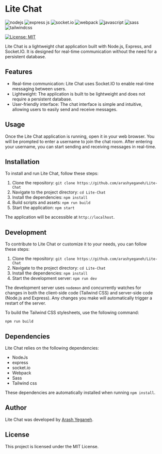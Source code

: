 # Lite Chat

<p>
    <img alt="nodejs" src="https://img.shields.io/badge/-Nodejs-43853d?logo=Node.js&logoColor=white"/>
    <img alt="express js" src="https://img.shields.io/badge/-Express%20JS-F7F7F7?logo=express&logoColor=4A4A4A"/>
    <img alt="socket.io" src="https://img.shields.io/badge/-Socket.IO-F962AA?logo=socket.io&logoColor=white"/>
    <img alt="webpack" src="https://img.shields.io/badge/-Webpack-8DD6F9?logo=webpack&logoColor=white"/>
    <img alt="javascript" src="https://img.shields.io/badge/-JavaScript-EBD64D?logo=javascript&logoColor=white"/>
    <img alt="sass" src="https://img.shields.io/badge/-Sass-C55F92?logo=SASS&logoColor=white"/>
    <img alt="tailwindcss" src="https://img.shields.io/badge/-TailwindCSS-41A2AD?logo=tailwindcss&logoColor=white"/>
</p>

[![License: MIT](https://img.shields.io/badge/License-MIT-blue.svg)](https://opensource.org/licenses/MIT)

Lite Chat is a lightweight chat application built with Node.js, Express, and Socket.IO. It is designed for real-time communication without the need for a persistent database.

## Features

- Real-time communication: Lite Chat uses Socket.IO to enable real-time messaging between users.
- Lightweight: The application is built to be lightweight and does not require a persistent database.
- User-friendly interface: The chat interface is simple and intuitive, allowing users to easily send and receive messages.

## Usage

Once the Lite Chat application is running, open it in your web browser. You will be prompted to enter a username to join the chat room. After entering your username, you can start sending and receiving messages in real-time.

## Installation

To install and run Lite Chat, follow these steps:

1. Clone the repository: `git clone https://github.com/arashyeganeh/Lite-Chat`
2. Navigate to the project directory: `cd Lite-Chat`
3. Install the dependencies: `npm install`
4. Build scripts and assets: `npm run build`
5. Start the application: `npm start`

The application will be accessible at `http://localhost`.

## Development

To contribute to Lite Chat or customize it to your needs, you can follow these steps:

1. Clone the repository: `git clone https://github.com/arashyeganeh/Lite-Chat`
2. Navigate to the project directory: `cd Lite-Chat`
3. Install the dependencies: `npm install`
4. Start the development server: `npm run dev`

The development server uses `nodemon` and concurrently watches for changes in both the client-side code (Tailwind CSS) and server-side code (Node.js and Express). Any changes you make will automatically trigger a restart of the server.

To build the Tailwind CSS stylesheets, use the following command:

```shell
npm run build
```

## Dependencies

Lite Chat relies on the following dependencies:

- NodeJs
- express
- socket.io
- Webpack
- Sass
- Tailwind css

These dependencies are automatically installed when running `npm install`.

## Author

Lite Chat was developed by [Arash Yeganeh](https://github.com/arashyeganeh).

## License

This project is licensed under the MIT License.